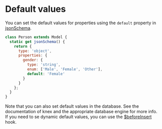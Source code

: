 # Default values

You can set the default values for properties using the `default` property in [jsonSchema](/api/models.html#static-jsonschema).


```js
class Person extends Model {
  static get jsonSchema() {
    return {
      type: 'object',
      properties: {
        gender: {
          type: 'string',
          enum: ['Male', 'Female', 'Other'],
          default: 'Female'
        }
      }
    };
  }
}
```

Note that you can also set default values in the database. See the documentation of knex and the appropriate database engine for more info. If you need to se dynamic default values, you can use the [$beforeInsert](/api/model/instance-methods.html#beforeinsert) hook.
